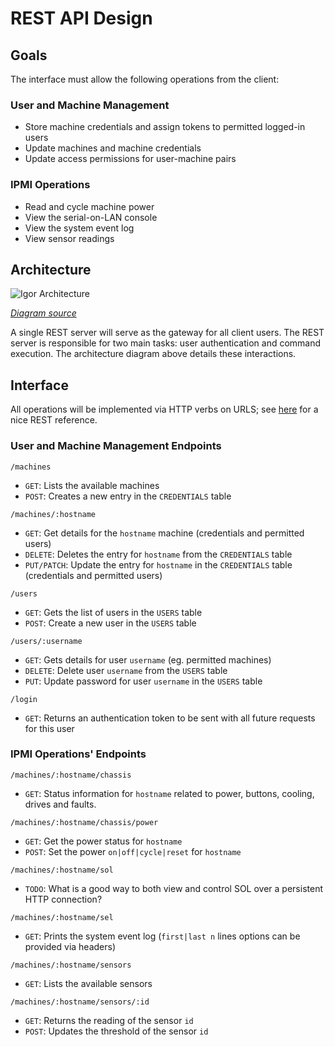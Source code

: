 # REST API Design

## Goals

The interface must allow the following operations from the client:

### User and Machine Management

   * Store machine credentials and assign tokens to permitted logged-in users
   * Update machines and machine credentials
   * Update access permissions for user-machine pairs

### IPMI Operations

   * Read and cycle machine power
   * View the serial-on-LAN console
   * View the system event log
   * View sensor readings

## Architecture

![Igor Architecture](https://docs.google.com/drawings/d/1KZ2L9Hj7nB1S1TfYvx17_ZtXdjvPtdZdmY92QE4KKlI/pub?w=960&amp;h=720 "Igor Architecture")

*[Diagram source](https://docs.google.com/drawings/d/1KZ2L9Hj7nB1S1TfYvx17_ZtXdjvPtdZdmY92QE4KKlI/edit?usp=sharing)*

A single REST server will serve as the gateway for all client users. The REST server is responsible for two main
tasks: user authentication and command execution. The architecture diagram above details these interactions.

## Interface

All operations will be implemented via HTTP verbs on URLS; see [here](http://blog.luisrei.com/articles/rest.html) for a nice REST reference.

### User and Machine Management Endpoints

`/machines`

   * `GET`: Lists the available machines
   * `POST`: Creates a new entry in the `CREDENTIALS` table

`/machines/:hostname`

   * `GET`: Get details for the `hostname` machine (credentials and permitted users)
   * `DELETE`: Deletes the entry for `hostname` from the `CREDENTIALS` table
   * `PUT/PATCH`: Update the entry for `hostname` in the `CREDENTIALS` table (credentials and permitted users)

`/users`

   * `GET`: Gets the list of users in the `USERS` table
   * `POST`: Create a new user in the `USERS` table

`/users/:username`

   * `GET`: Gets details for user `username` (eg. permitted machines)
   * `DELETE`: Delete user `username` from the `USERS` table
   * `PUT`: Update password for user `username` in the `USERS` table

`/login`

   * `GET`: Returns an authentication token to be sent with all future requests for this user

### IPMI Operations' Endpoints

`/machines/:hostname/chassis`

   * `GET`: Status information for `hostname` related to power, buttons, cooling, drives and faults.

`/machines/:hostname/chassis/power`

   * `GET`: Get the power status for `hostname`
   * `POST`: Set the power `on|off|cycle|reset` for `hostname`

`/machines/:hostname/sol`

   * `TODO`: What is a good way to both view and control SOL over a persistent HTTP connection?

`/machines/:hostname/sel`

   * `GET`: Prints the system event log (`first|last n` lines options can be provided via headers)

`/machines/:hostname/sensors`

   * `GET`: Lists the available sensors

`/machines/:hostname/sensors/:id`

   * `GET`: Returns the reading of the sensor `id`
   * `POST`: Updates the threshold of the sensor `id`
